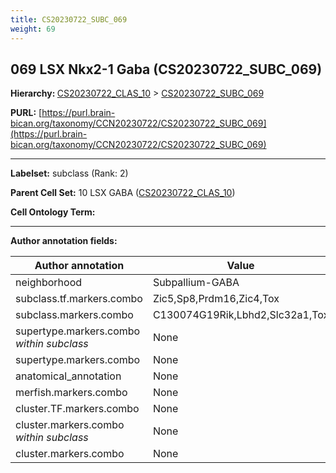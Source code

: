 ```yaml
---
title: CS20230722_SUBC_069
weight: 69
---
```

## 069 LSX Nkx2-1 Gaba (CS20230722_SUBC_069)
<b>Hierarchy: </b>
[CS20230722_CLAS_10](../CS20230722_CLAS_10) >
[CS20230722_SUBC_069](../CS20230722_SUBC_069)

**PURL:** [https://purl.brain-bican.org/taxonomy/CCN20230722/CS20230722_SUBC_069](https://purl.brain-bican.org/taxonomy/CCN20230722/CS20230722_SUBC_069)

---


**Labelset:** subclass (Rank: 2)

**Parent Cell Set:** 10 LSX GABA ([CS20230722_CLAS_10](../CS20230722_CLAS_10))



**Cell Ontology Term:** 

[MARKER GENES.]: #


---

[TRANSFERRED ANNOTATIONS.]: #


[AUTHOR ANNOTATION FIELDS.]: #


**Author annotation fields:**

| Author annotation | Value |
|-------------------|-------|
|neighborhood|Subpallium-GABA|
|subclass.tf.markers.combo|Zic5,Sp8,Prdm16,Zic4,Tox|
|subclass.markers.combo|C130074G19Rik,Lbhd2,Slc32a1,Tox|
|supertype.markers.combo _within subclass_|None|
|supertype.markers.combo|None|
|anatomical_annotation|None|
|merfish.markers.combo|None|
|cluster.TF.markers.combo|None|
|cluster.markers.combo _within subclass_|None|
|cluster.markers.combo|None|
